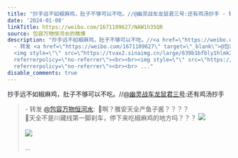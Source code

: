 ```yaml
---
title: "抄手远不如椒麻鸡，肚子不够可以不吃。//@幽灵战车龙鼠君三号:还有鸡汤抄手 - 转发 @包容万物恒河水:&ensp;\U0001F53B啊？雅安天全产鱼子酱？？？？\U0001F53B天全不是川藏线..."
date: '2024-01-08'
linkTitle: https://weibo.com/1671109627/NAW1h35QR
source: 包容万物恒河水的微博
description: "抄手远不如椒麻鸡，肚子不够可以不吃。//<a href=\"https://weibo.com/n/%E5%B9%BD%E7%81%B5%E6%88%98%E8%BD%A6%E9%BE%99%E9%BC%A0%E5%90%9B%E4%B8%89%E5%8F%B7\">@幽灵战车龙鼠君三号</a>:还有鸡汤抄手<br><blockquote>
  - 转发 <a href=\"https://weibo.com/1671109627\" target=\"_blank\">@包容万物恒河水</a>: \U0001F53B啊？雅安天全产鱼子酱？？？？<br>\U0001F53B天全不是川藏线第一脚刹车，停下来吃椒麻鸡的地方吗？？？
  <img style=\"\" src=\"https://tvax2.sinaimg.cn/large/639b1bfbly1hlmk2r59koj20me0wyqkr.jpg\"
  referrerpolicy=\"no-referrer\"><br><br><img style=\"\" src=\"https://tvax1.sinaimg.cn/large/639b1bfbly1hlmk6kpganj20rd0zk1kx.jpg\"
  referrerpolicy=\"no-referrer\"><br><br> ..."
disable_comments: true
---
```

抄手远不如椒麻鸡，肚子不够可以不吃。//<a href="https://weibo.com/n/%E5%B9%BD%E7%81%B5%E6%88%98%E8%BD%A6%E9%BE%99%E9%BC%A0%E5%90%9B%E4%B8%89%E5%8F%B7">@幽灵战车龙鼠君三号</a>:还有鸡汤抄手<br><blockquote> - 转发 <a href="https://weibo.com/1671109627" target="_blank">@包容万物恒河水</a>: 🔻啊？雅安天全产鱼子酱？？？？<br>🔻天全不是川藏线第一脚刹车，停下来吃椒麻鸡的地方吗？？？ <img style="" src="https://tvax2.sinaimg.cn/large/639b1bfbly1hlmk2r59koj20me0wyqkr.jpg" referrerpolicy="no-referrer"><br><br><img style="" src="https://tvax1.sinaimg.cn/large/639b1bfbly1hlmk6kpganj20rd0zk1kx.jpg" referrerpolicy="no-referrer"><br><br> ...
